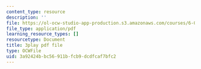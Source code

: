 ```yaml
---
content_type: resource
description: ''
file: https://ol-ocw-studio-app-production.s3.amazonaws.com/courses/6-01sc-introduction-to-electrical-engineering-and-computer-science-i-spring-2011/3a92424bbc56911bfcb9dcdfcaf7bfc2_QleELaAfTd4.pdf
file_type: application/pdf
learning_resource_types: []
resourcetype: Document
title: 3play pdf file
type: OCWFile
uid: 3a92424b-bc56-911b-fcb9-dcdfcaf7bfc2
---
```


